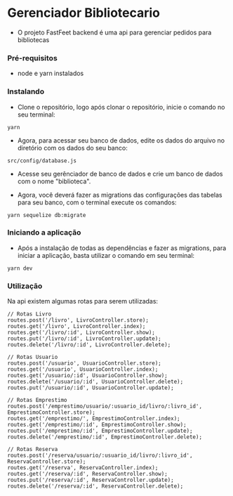 # Gerenciador Bibliotecario

  - O projeto FastFeet backend é uma api para gerenciar pedidos para bibliotecas

### Pré-requisitos

   - node e yarn instalados

### Instalando

  - Clone o repositório, logo após clonar o repositório, inicie o comando no seu terminal:
  
  ```
  yarn
  ```
  
  - Agora, para acessar seu banco de dados, edite os dados do arquivo no diretório com os dados do seu banco:
  ```
  src/config/database.js
  ```
  - Acesse seu gerênciador de banco de dados e crie um banco de dados com o nome "biblioteca".

  - Agora, você deverá fazer as migrations das configurações das tabelas para seu banco, com o terminal execute os comandos:

  ```
  yarn sequelize db:migrate
  ```

### Iniciando a aplicação

  - Após a instalação de todas as dependências e fazer as migrations, para iniciar a aplicação, basta utilizar o comando em seu terminal: 

  ```
  yarn dev
  ``` 
  
### Utilização

Na api existem algumas rotas para serem utilizadas:
```
// Rotas Livro
routes.post('/livro', LivroController.store);
routes.get('/livro', LivroController.index);
routes.get('/livro/:id', LivroController.show);
routes.put('/livro/:id', LivroController.update);
routes.delete('/livro/:id', LivroController.delete);

// Rotas Usuario
routes.post('/usuario', UsuarioController.store);
routes.get('/usuario', UsuarioController.index);
routes.get('/usuario/:id', UsuarioController.show);
routes.delete('/usuario/:id', UsuarioController.delete);
routes.put('/usuario/:id', UsuarioController.update);

// Rotas Emprestimo
routes.post('/emprestimo/usuario/:usuario_id/livro/:livro_id', EmprestimoController.store);
routes.get('/emprestimo/', EmprestimoController.index);
routes.get('/emprestimo/:id', EmprestimoController.show);
routes.put('/emprestimo/:id', EmprestimoController.update);
routes.delete('/emprestimo/:id', EmprestimoController.delete);

// Rotas Reserva
routes.post('/reserva/usuario/:usuario_id/livro/:livro_id', ReservaController.store);
routes.get('/reserva', ReservaController.index);
routes.get('/reserva/:id', ReservaController.show);
routes.put('/reserva/:id', ReservaController.update);
routes.delete('/reserva/:id', ReservaController.delete);
```
